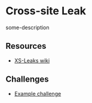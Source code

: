 # Cross-site Leak

some-description

## Resources

* [XS-Leaks wiki](https://xsleaks.dev/)

## Challenges

* [Example challenge](/challenges/example-challenge.md)